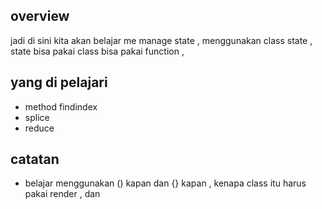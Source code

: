 ## overview ## 
jadi di sini kita akan belajar me manage state , menggunakan class state , 
state bisa pakai class bisa pakai function , 


## yang di pelajari ## 
- method findindex 
- splice 
- reduce 

## catatan 
- belajar menggunakan () kapan dan {} kapan , kenapa class itu harus pakai render , dan 
